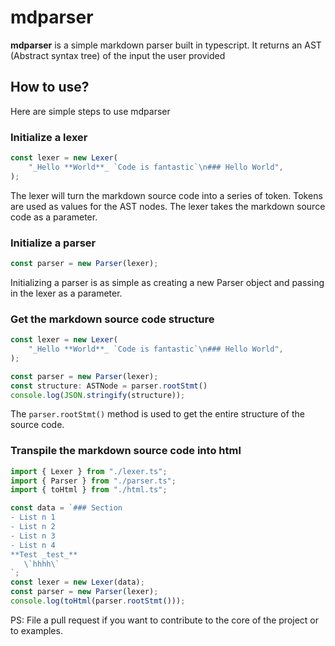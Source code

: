 # mdparser
**mdparser** is a simple markdown parser built in typescript.
It returns an AST (Abstract syntax tree) of the input the user provided

## How to use?
Here are simple steps to use mdparser
### Initialize a lexer
```typescript
const lexer = new Lexer(
	"_Hello **World**_ `Code is fantastic`\n### Hello World",
);
```
The lexer will turn the markdown source code into a series of token. Tokens are used as values for the AST nodes.
The lexer takes the markdown source code as a parameter.
### Initialize a parser
```typescript
const parser = new Parser(lexer);
```
Initializing a parser is as simple as creating a new Parser object and passing in the lexer as a parameter.
### Get the markdown source code structure
```typescript
const lexer = new Lexer(
	"_Hello **World**_ `Code is fantastic`\n### Hello World",
);

const parser = new Parser(lexer);
const structure: ASTNode = parser.rootStmt()
console.log(JSON.stringify(structure));
```
The `parser.rootStmt()` method is used to get the entire structure of the source code.

### Transpile the markdown source code into html

```typescript
import { Lexer } from "./lexer.ts";
import { Parser } from "./parser.ts";
import { toHtml } from "./html.ts";

const data = `### Section
- List n 1
- List n 2
- List n 3
- List n 4
**Test _test_**
   \`hhhh\`
`;
const lexer = new Lexer(data);
const parser = new Parser(lexer);
console.log(toHtml(parser.rootStmt()));
```

PS: File a pull request if you want to contribute to the core of the project or to examples.
